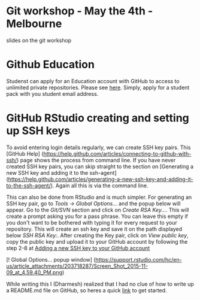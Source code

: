 # Git workshop - May the 4th - Melbourne
slides on the git workshop

# Github Education

Studenst can apply for an Education account with GitHub to access to unlimited private repositories.
Please see [here](https://education.github.com). Simply, apply for a student pack with you student email address.

# GitHub RStudio creating and setting up SSH keys
To avoid entering login details regularly, we can create SSH key pairs. This [GitHub Help] (https://help.github.com/articles/connecting-to-github-with-ssh/) page shows the process from command line. If you have never created SSH key pairs, you can skip straight to the section on [Generating a new SSH key and adding it to the ssh-agent] (https://help.github.com/articles/generating-a-new-ssh-key-and-adding-it-to-the-ssh-agent/). Again all this is via the command line.

This can also be done from RStudio and is much simpler. For generating an SSH key pair, go to *Tools -> Global Options...* and the popup below will appear. Go to the *Git/SVN* section and click on *Create RSA Key...*. This will create a prompt asking you for a pass phrase. You can leave this empty if you don't want to be bothered with typing it for every request to your repository. This will create an ssh key and save it on the path displayed below *SSH RSA Key:*. After creating the Key pair, click on *View public key*, copy the public key and upload it to your GitHub account by following the step 2-8 at [Adding a new SSH key to your GitHub account](https://help.github.com/articles/adding-a-new-ssh-key-to-your-github-account/)

[! Global Options... popup window] (https://support.rstudio.com/hc/en-us/article_attachments/203718287/Screen_Shot_2015-11-09_at_4.59.40_PM.png)

While writing this I (Dharmesh) realized that I had no clue of how to write up a README.md file on GitHub, so heres a quick [link](https://guides.github.com/features/mastering-markdown/) to get started.

